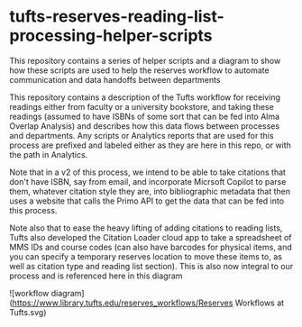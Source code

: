 # tufts-reserves-reading-list-processing-helper-scripts
This repository contains a series of helper scripts and a diagram to show how these scripts are used to help the reserves workflow to automate communication and data handoffs between departments

This repository contains a description of the Tufts workflow for receiving readings either from faculty or a university bookstore, and taking these readings (assumed to have ISBNs of some sort that can be fed into Alma Overlap Analysis) and describes how this data flows between processes and departments.   Any scripts or Analytics reports that are used for this process are prefixed and labeled either as they are here in this repo, or with the path in Analytics.

Note that in a v2 of this process, we intend to be able to take citations that don't have ISBN, say from email, and incorporate Micrsoft Copilot to parse them, whatever citation style they are, into bibliographic metadata that then uses a website that calls the Primo API to get the data that can be fed into this process.

Note also that to ease the heavy lifting of adding citations to reading lists, Tufts also developed the Citation Loader cloud app to take a spreadsheet of MMS IDs and course codes (can also have barcodes for physical items, and you can specify a temporary reserves location to move these items to, as well as citation type and reading list section).  This is also now integral to our process and is referenced here in this diagram

![workflow diagram](https://www.library.tufts.edu/reserves_workflows/Reserves Workflows at Tufts.svg)

